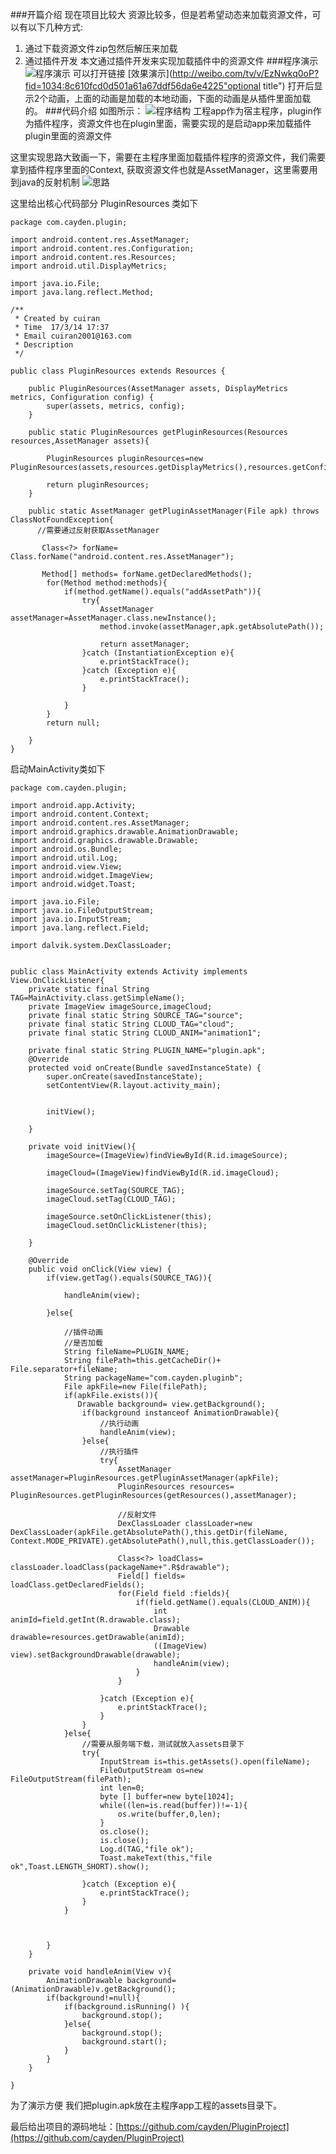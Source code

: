 ###开篇介绍
现在项目比较大 资源比较多，但是若希望动态来加载资源文件，可以有以下几种方式:
1. 通过下载资源文件zip包然后解压来加载
2. 通过插件开发
本文通过插件开发来实现加载插件中的资源文件
###程序演示
![程序演示](http://upload-images.jianshu.io/upload_images/667368-f4bf10eb9fff8ac3?imageMogr2/auto-orient/strip)
可以打开链接 [效果演示](http://weibo.com/tv/v/EzNwkq0oP?fid=1034:8c610fcd0d501a61a67ddf56da6e4225"optional title")
打开后显示2个动画，上面的动画是加载的本地动画，下面的动画是从插件里面加载的。
###代码介绍
如图所示：
![程序结构](http://img.blog.csdn.net/20170314222630155?watermark/2/text/aHR0cDovL2Jsb2cuY3Nkbi5uZXQvY3VpcmFu/font/5a6L5L2T/fontsize/400/fill/I0JBQkFCMA==/dissolve/70/gravity/SouthEast)
工程app作为宿主程序，plugin作为插件程序，资源文件也在plugin里面，需要实现的是启动app来加载插件plugin里面的资源文件

这里实现思路大致画一下，需要在主程序里面加载插件程序的资源文件，我们需要拿到插件程序里面的Context, 获取资源文件也就是AssetManager，这里需要用到java的反射机制
![思路](http://img.blog.csdn.net/20170314223011484?watermark/2/text/aHR0cDovL2Jsb2cuY3Nkbi5uZXQvY3VpcmFu/font/5a6L5L2T/fontsize/400/fill/I0JBQkFCMA==/dissolve/70/gravity/SouthEast)

这里给出核心代码部分
PluginResources 类如下
```
package com.cayden.plugin;

import android.content.res.AssetManager;
import android.content.res.Configuration;
import android.content.res.Resources;
import android.util.DisplayMetrics;

import java.io.File;
import java.lang.reflect.Method;

/**
 * Created by cuiran
 * Time  17/3/14 17:37
 * Email cuiran2001@163.com
 * Description
 */

public class PluginResources extends Resources {

    public PluginResources(AssetManager assets, DisplayMetrics metrics, Configuration config) {
        super(assets, metrics, config);
    }

    public static PluginResources getPluginResources(Resources resources,AssetManager assets){

        PluginResources pluginResources=new PluginResources(assets,resources.getDisplayMetrics(),resources.getConfiguration());

        return pluginResources;
    }

    public static AssetManager getPluginAssetManager(File apk) throws ClassNotFoundException{
      //需要通过反射获取AssetManager

       Class<?> forName=  Class.forName("android.content.res.AssetManager");

       Method[] methods= forName.getDeclaredMethods();
        for(Method method:methods){
            if(method.getName().equals("addAssetPath")){
                try{
                    AssetManager assetManager=AssetManager.class.newInstance();
                    method.invoke(assetManager,apk.getAbsolutePath());

                    return assetManager;
                }catch (InstantiationException e){
                    e.printStackTrace();
                }catch (Exception e){
                    e.printStackTrace();
                }

            }
        }
        return null;

    }
}

```

启动MainActivity类如下

```
package com.cayden.plugin;

import android.app.Activity;
import android.content.Context;
import android.content.res.AssetManager;
import android.graphics.drawable.AnimationDrawable;
import android.graphics.drawable.Drawable;
import android.os.Bundle;
import android.util.Log;
import android.view.View;
import android.widget.ImageView;
import android.widget.Toast;

import java.io.File;
import java.io.FileOutputStream;
import java.io.InputStream;
import java.lang.reflect.Field;

import dalvik.system.DexClassLoader;


public class MainActivity extends Activity implements View.OnClickListener{
    private static final String TAG=MainActivity.class.getSimpleName();
    private ImageView imageSource,imageCloud;
    private final static String SOURCE_TAG="source";
    private final static String CLOUD_TAG="cloud";
    private final static String CLOUD_ANIM="animation1";

    private final static String PLUGIN_NAME="plugin.apk";
    @Override
    protected void onCreate(Bundle savedInstanceState) {
        super.onCreate(savedInstanceState);
        setContentView(R.layout.activity_main);


        initView();

    }

    private void initView(){
        imageSource=(ImageView)findViewById(R.id.imageSource);

        imageCloud=(ImageView)findViewById(R.id.imageCloud);

        imageSource.setTag(SOURCE_TAG);
        imageCloud.setTag(CLOUD_TAG);

        imageSource.setOnClickListener(this);
        imageCloud.setOnClickListener(this);

    }

    @Override
    public void onClick(View view) {
        if(view.getTag().equals(SOURCE_TAG)){

            handleAnim(view);

        }else{

            //插件动画
            //是否加载
            String fileName=PLUGIN_NAME;
            String filePath=this.getCacheDir()+ File.separator+fileName;
            String packageName="com.cayden.pluginb";
            File apkFile=new File(filePath);
            if(apkFile.exists()){
               Drawable background= view.getBackground();
                if(background instanceof AnimationDrawable){
                    //执行动画
                    handleAnim(view);
                }else{
                    //执行插件
                    try{
                        AssetManager assetManager=PluginResources.getPluginAssetManager(apkFile);
                        PluginResources resources=  PluginResources.getPluginResources(getResources(),assetManager);

                        //反射文件
                        DexClassLoader classLoader=new DexClassLoader(apkFile.getAbsolutePath(),this.getDir(fileName, Context.MODE_PRIVATE).getAbsolutePath(),null,this.getClassLoader());

                        Class<?> loadClass= classLoader.loadClass(packageName+".R$drawable");
                        Field[] fields=  loadClass.getDeclaredFields();
                        for(Field field :fields){
                            if(field.getName().equals(CLOUD_ANIM)){
                                int animId=field.getInt(R.drawable.class);
                                Drawable drawable=resources.getDrawable(animId);
                                ((ImageView) view).setBackgroundDrawable(drawable);
                                handleAnim(view);
                            }
                        }

                    }catch (Exception e){
                        e.printStackTrace();
                    }
                }
            }else{
                //需要从服务端下载，测试就放入assets目录下
                try{
                    InputStream is=this.getAssets().open(fileName);
                    FileOutputStream os=new FileOutputStream(filePath);
                    int len=0;
                    byte [] buffer=new byte[1024];
                    while((len=is.read(buffer))!=-1){
                        os.write(buffer,0,len);
                    }
                    os.close();
                    is.close();
                    Log.d(TAG,"file ok");
                    Toast.makeText(this,"file ok",Toast.LENGTH_SHORT).show();

                }catch (Exception e){
                    e.printStackTrace();
                }
            }



        }
    }

    private void handleAnim(View v){
        AnimationDrawable background=(AnimationDrawable)v.getBackground();
        if(background!=null){
            if(background.isRunning() ){
                background.stop();
            }else{
                background.stop();
                background.start();
            }
        }
    }

}

```
为了演示方便 我们把plugin.apk放在主程序app工程的assets目录下。


最后给出项目的源码地址：[https://github.com/cayden/PluginProject](https://github.com/cayden/PluginProject)

